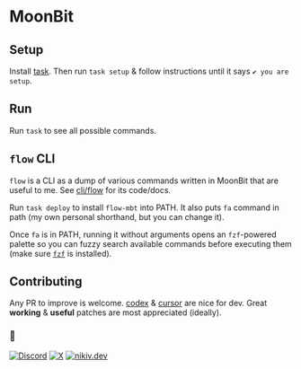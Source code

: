 # MoonBit

## Setup

Install [task](https://taskfile.dev/docs/installation). Then run `task setup` & follow instructions until it says `✔️ you are setup`.

## Run

Run `task` to see all possible commands.

## `flow` CLI

`flow` is a CLI as a dump of various commands written in MoonBit that are useful to me. See [cli/flow](cli/flow) for its code/docs.

Run `task deploy` to install `flow-mbt` into PATH. It also puts `fa` command in path (my own personal shorthand, but you can change it).

Once `fa` is in PATH, running it without arguments opens an `fzf`-powered palette so you can fuzzy search available commands before executing them (make sure [`fzf`](https://github.com/junegunn/fzf) is installed).

## Contributing

Any PR to improve is welcome. [codex](https://github.com/openai/codex) & [cursor](https://cursor.com) are nice for dev. Great **working** & **useful** patches are most appreciated (ideally).

### 🖤

[![Discord](https://go.nikiv.dev/badge-discord)](https://go.nikiv.dev/discord) [![X](https://go.nikiv.dev/badge-x)](https://x.com/nikitavoloboev) [![nikiv.dev](https://go.nikiv.dev/badge-nikiv)](https://nikiv.dev)
